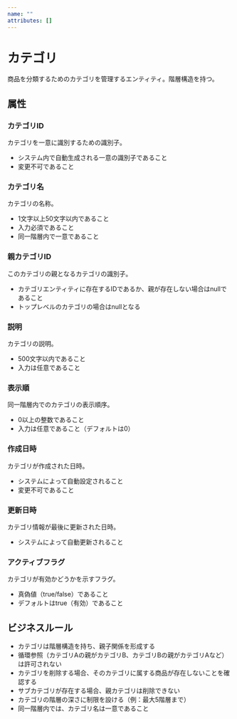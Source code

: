 ```yaml
---
name: ""
attributes: []
---
```


# カテゴリ

商品を分類するためのカテゴリを管理するエンティティ。階層構造を持つ。

## 属性

### カテゴリID

カテゴリを一意に識別するための識別子。

- システム内で自動生成される一意の識別子であること
- 変更不可であること

### カテゴリ名

カテゴリの名称。

- 1文字以上50文字以内であること
- 入力必須であること
- 同一階層内で一意であること

### 親カテゴリID

このカテゴリの親となるカテゴリの識別子。

- カテゴリエンティティに存在するIDであるか、親が存在しない場合はnullであること
- トップレベルのカテゴリの場合はnullとなる

### 説明

カテゴリの説明。

- 500文字以内であること
- 入力は任意であること

### 表示順

同一階層内でのカテゴリの表示順序。

- 0以上の整数であること
- 入力は任意であること（デフォルトは0）

### 作成日時

カテゴリが作成された日時。

- システムによって自動設定されること
- 変更不可であること

### 更新日時

カテゴリ情報が最後に更新された日時。

- システムによって自動更新されること

### アクティブフラグ

カテゴリが有効かどうかを示すフラグ。

- 真偽値（true/false）であること
- デフォルトはtrue（有効）であること

## ビジネスルール

- カテゴリは階層構造を持ち、親子関係を形成する
- 循環参照（カテゴリAの親がカテゴリB、カテゴリBの親がカテゴリAなど）は許可されない
- カテゴリを削除する場合、そのカテゴリに属する商品が存在しないことを確認する
- サブカテゴリが存在する場合、親カテゴリは削除できない
- カテゴリの階層の深さに制限を設ける（例：最大5階層まで）
- 同一階層内では、カテゴリ名は一意であること
